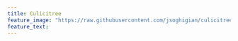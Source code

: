 ```yaml
---
title: Culicitree
feature_image: "https://raw.githubusercontent.com/jsoghigian/culicitree/gh-pages/images/mosquito_newcrop.jpg"
feature_text:
---
```



